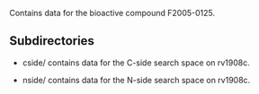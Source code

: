 Contains data for the bioactive compound F2005-0125.

## Subdirectories

- cside/ contains data for the C-side search space on rv1908c.

- nside/ contains data for the N-side search space on rv1908c.

